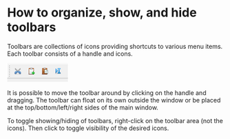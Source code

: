 # How to organize, show, and hide toolbars

Toolbars are collections of icons providing shortcuts to various menu items. Each toolbar consists of a handle and icons.

![Exampe of toolbar](images/toolbar.png)

It is possible to move the toolbar around by clicking on the handle and dragging. The toolbar can float on its own outside the window or be placed at the top/bottom/left/right sides of the main window.

To toggle showing/hiding of toolbars, right-click on the toolbar area (not the icons). Then click to toggle visibility of the desired icons.
